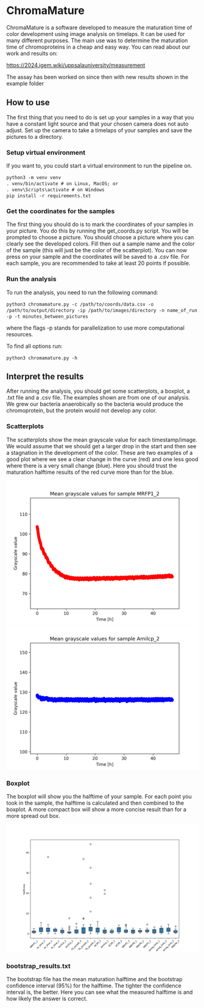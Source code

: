 # ChromaMature

ChromaMature is a software developed to measure the maturation time of color development using image analysis on timelaps. It can be used for many different purposes. The main use was to determine the maturation time of chromoproteins in a cheap and easy way. You can read about our work and results on:

https://2024.igem.wiki/uppsalauniversity/measurement

The assay has been worked on since then with new results shown in the example folder

## How to use

The first thing that you need to do is set up your samples in a way that you have a constant light source and that your chosen camera does not auto adjust. Set up the camera to take a timelaps of your samples and save the pictures to a directory.

### Setup virtual environment

If you want to, you could start a virtual environment to run the pipeline on.

```
python3 -m venv venv
. venv/bin/activate # on Linux, MacOS; or
. venv\Scripts\activate # on Windows
pip install -r requirements.txt
```

### Get the coordinates for the samples

The first thing you should do is to mark the coordinates of your samples in your picture. You do this by running the get_coords.py script. You will be prompted to choose a picture. You should choose a picture where you can clearly see the developed colors. Fill then out a sample name and the color of the sample (this will just be the color of the scatterplot). You can now press on your sample and the coordinates will be saved to a .csv file. For each sample, you are recommended to take at least 20 points if possible.

### Run the analysis

To run the analysis, you need to run the following command:

```
python3 chromamature.py -c /path/to/coords/data.csv -o /path/to/output/directory -ip /path/to/images/directory -n name_of_run -p -t minutes_between_pictures
```

where the flags -p stands for parallelization to use more computational resources.

To find all options run:

```
python3 chromamature.py -h
```

## Interpret the results

After running the analysis, you should get some scatterplots, a boxplot, a .txt file and a .csv file. The examples shown are from one of our analysis. We grew our bacteria anaerobically so the bacteria would produce the chromoprotein, but the protein would not develop any color.

### Scatterplots

The scatterplots show the mean grayscale value for each timestamp/image. We would assume that we should get a larger drop in the start and then see a stagnation in the development of the color. These are two examples of a good plot where we see a clear change in the curve (red) and one less good where there is a very small change (blue). Here you should trust the maturation halftime results of the red curve more than for the blue.

![scatterplot](output_example/Maturation_assay_21/scatterplots/scatterplot_MRFP1_2.png) ![scatterplot2](output_example/Maturation_assay_21/scatterplots/scatterplot_Amilcp_2.png "title-2")

### Boxplot

The boxplot will show you the halftime of your sample. For each point you took in the sample, the halftime is calculated and then combined to the boxplot. A more compact box will show a more concise result than for a more spread out box.

![boxplot](output_example/Maturation_assay_21/boxplots/boxplot.png)

### bootstrap_results.txt

The bootstrap file has the mean maturation halftime and the bootstrap confidence interval (95%) for the halftime. The tighter the confidence interval is, the better. Here you can see what the measured halftime is and how likely the answer is correct.
